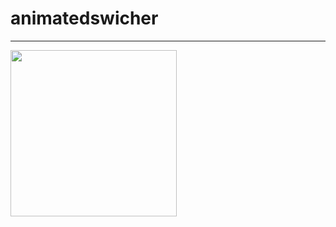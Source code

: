 # animatedswicher

----------------------------------------

<img src="https://user-images.githubusercontent.com/39526249/170948233-c0fb1bbd-204a-401e-9778-6def4c9b780d.gif"  width="266" />
